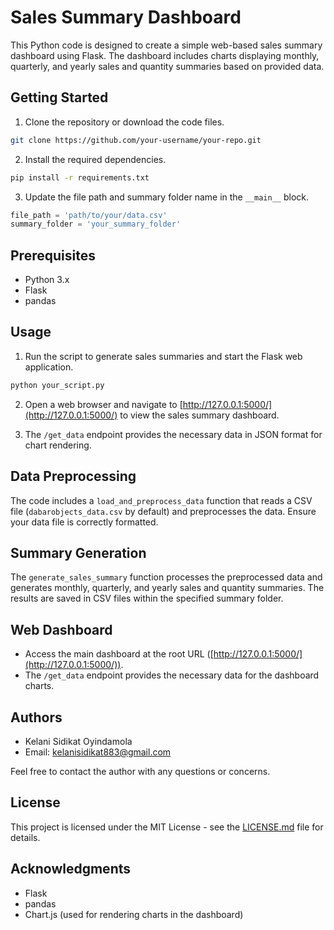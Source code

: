 # Sales Summary Dashboard

This Python code is designed to create a simple web-based sales summary dashboard using Flask. The dashboard includes charts displaying monthly, quarterly, and yearly sales and quantity summaries based on provided data.

## Getting Started

1. Clone the repository or download the code files.

```bash
git clone https://github.com/your-username/your-repo.git
```

2. Install the required dependencies.

```bash
pip install -r requirements.txt
```

3. Update the file path and summary folder name in the `__main__` block.

```python
file_path = 'path/to/your/data.csv'
summary_folder = 'your_summary_folder'
```

## Prerequisites

- Python 3.x
- Flask
- pandas

## Usage

1. Run the script to generate sales summaries and start the Flask web application.

```bash
python your_script.py
```

2. Open a web browser and navigate to [http://127.0.0.1:5000/](http://127.0.0.1:5000/) to view the sales summary dashboard.

3. The `/get_data` endpoint provides the necessary data in JSON format for chart rendering.

## Data Preprocessing

The code includes a `load_and_preprocess_data` function that reads a CSV file (`dabarobjects_data.csv` by default) and preprocesses the data. Ensure your data file is correctly formatted.

## Summary Generation

The `generate_sales_summary` function processes the preprocessed data and generates monthly, quarterly, and yearly sales and quantity summaries. The results are saved in CSV files within the specified summary folder.

## Web Dashboard

- Access the main dashboard at the root URL ([http://127.0.0.1:5000/](http://127.0.0.1:5000/)).
- The `/get_data` endpoint provides the necessary data for the dashboard charts.

## Authors

- Kelani Sidikat Oyindamola
- Email: kelanisidikat883@gmail.com

Feel free to contact the author with any questions or concerns.

## License

This project is licensed under the MIT License - see the [LICENSE.md](LICENSE.md) file for details.

## Acknowledgments

- Flask
- pandas
- Chart.js (used for rendering charts in the dashboard)

